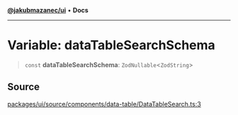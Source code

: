 [**@jakubmazanec/ui**](../README.md) • **Docs**

---

# Variable: dataTableSearchSchema

> `const` **dataTableSearchSchema**: `ZodNullable`\<`ZodString`\>

## Source

[packages/ui/source/components/data-table/DataTableSearch.ts:3](https://github.com/jakubmazanec/tools/blob/bb20df5276ddb119762948adc2cda520aef09f0f/packages/ui/source/components/data-table/DataTableSearch.ts#L3)
